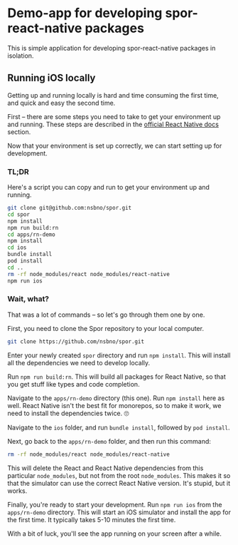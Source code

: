 # Demo-app for developing spor-react-native packages

This is simple application for developing spor-react-native packages in isolation.

## Running iOS locally

Getting up and running locally is hard and time consuming the first time, and quick and easy the second time.

First – there are some steps you need to take to get your environment up and running. 
These steps are described in the [official React Native docs](https://reactnative.dev/docs/environment-setup) section.

Now that your environment is set up correctly, we can start setting up for development.

### TL;DR

Here's a script you can copy and run to get your environment up and running.

```bash
git clone git@github.com:nsbno/spor.git
cd spor
npm install
npm run build:rn
cd apps/rn-demo
npm install
cd ios
bundle install
pod install
cd ..
rm -rf node_modules/react node_modules/react-native
npm run ios
```

### Wait, what?

That was a lot of commands – so let's go through them one by one.

First, you need to clone the Spor repository to your local computer.

```bash
git clone https://github.com/nsbno/spor.git
```

Enter your newly created `spor` directory and run `npm install`. 
This will install all the dependencies we need to develop locally.

Run `npm run build:rn`. 
This will build all packages for React Native, so that you get stuff like types and code completion.

Navigate to the `apps/rn-demo` directory (this one).
Run `npm install` here as well. 
React Native isn't the best fit for monorepos, so to make it work, we need to install the dependencies twice. 🙄

Navigate to the `ios` folder, and run `bundle install`, followed by `pod install`.

Next, go back to the `apps/rn-demo` folder, and then run this command:

```bash
rm -rf node_modules/react node_modules/react-native
```

This will delete the React and React Native dependencies from this particular `node_modules`, but not from the root `node_modules`. This makes it so that the simulator can use the correct React Native version. It's stupid, but it works.

Finally, you're ready to start your development. 
Run `npm run ios` from the `apps/rn-demo` directory.
This will start an iOS simulator and install the app for the first time. 
It typically takes 5-10 minutes the first time.

With a bit of luck, you'll see the app running on your screen after a while.

